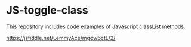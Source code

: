 # JS-toggle-class

This repository includes code examples of Javascript classList methods.

https://jsfiddle.net/LemmyAce/mgdw6ctL/2/
